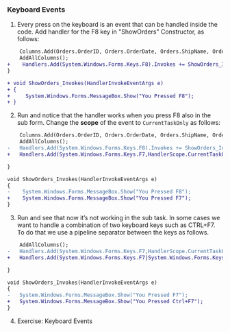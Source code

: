 ﻿### Keyboard Events
1.	Every press on the keyboard is an event that can be handled inside the code. Add handler for the F8 key in "ShowOrders" Constructor, as follows: 
```diff
    Columns.Add(Orders.OrderID, Orders.OrderDate, Orders.ShipName, Orders.ShipCity, Orders.ShipVia, Shippers.ShipperID, Shippers.CompanyName);
    AddAllColumns();
+    Handlers.Add(System.Windows.Forms.Keys.F8).Invokes += ShowOrders_Invokes;
}

+ void ShowOrders_Invokes(HandlerInvokeEventArgs e)
+ {
+     System.Windows.Forms.MessageBox.Show("You Pressed F8");
+ }

```

2. Run and notice that the handler works when you press F8 also in the sub form.
Change the **scope** of the event to `CurrentTaskOnly` as follows:
```diff
    Columns.Add(Orders.OrderID, Orders.OrderDate, Orders.ShipName, Orders.ShipCity, Orders.ShipVia, Shippers.ShipperID, Shippers.CompanyName);
    AddAllColumns();
-   Handlers.Add(System.Windows.Forms.Keys.F8).Invokes += ShowOrders_Invokes;
+   Handlers.Add(System.Windows.Forms.Keys.F7,HandlerScope.CurrentTaskOnly).Invokes += ShowOrders_Invokes;

}

void ShowOrders_Invokes(HandlerInvokeEventArgs e)
{
-    System.Windows.Forms.MessageBox.Show("You Pressed F8");
+    System.Windows.Forms.MessageBox.Show("You Pressed F7");
}
```
3. Run and see that now it’s not working in the sub task.
In some cases we want to handle a combination of two keyboard keys such as CTRL+F7. To do that we use a pipeline separator between the keys as follows. 
```diff
    AddAllColumns();
-   Handlers.Add(System.Windows.Forms.Keys.F7,HandlerScope.CurrentTaskOnly).Invokes += ShowOrders_Invokes;
+   Handlers.Add(System.Windows.Forms.Keys.F7|System.Windows.Forms.Keys.Control).Invokes += ShowOrders_Invokes;

}

void ShowOrders_Invokes(HandlerInvokeEventArgs e)
{
-   System.Windows.Forms.MessageBox.Show("You Pressed F7");
+   System.Windows.Forms.MessageBox.Show("You Pressed Ctrl+F7");
}
```

4.  Exercise: Keyboard Events

